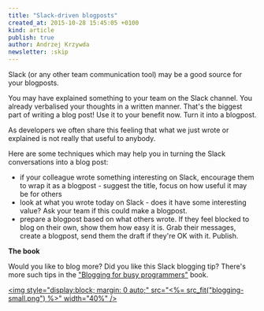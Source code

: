 ```yaml
---
title: "Slack-driven blogposts"
created_at: 2015-10-28 15:45:05 +0100
kind: article
publish: true
author: Andrzej Krzywda
newsletter: :skip
---
```


Slack (or any other team communication tool) may be a good source for your blogposts. 

You may have explained something to your team on the Slack channel. You already verbalised your thoughts in a written manner. That's the biggest part of writing a blog post! Use it to your benefit now. Turn it into a blogpost.


<!-- more -->

As developers we often share this feeling that what we just wrote or explained is not really that useful to anybody. 

Here are some techniques which may help you in turning the Slack conversations into a blog post:

- if your colleague wrote something interesting on Slack, encourage them to wrap it as a blogpost - suggest the title, focus on how useful it may be for others
- look at what you wrote today on Slack - does it have some interesting value? Ask your team if this could make a blogpost.
- prepare a blogpost based on what others wrote. If they feel blocked to blog on their own, show them how easy it is. Grab their messages, create a blogpost, send them the draft if they're OK with it. Publish.

**The book**

Would you like to blog more? Did you like this Slack blogging tip? There's more such tips in the ["Blogging for busy programmers"](https://arkency.dpdcart.com/product/106667) book.

<a href="https://arkency.dpdcart.com/product/106667"><img style="display:block; margin: 0 auto;" src="<%= src_fit("blogging-small.png") %>" width="40%" /></a>